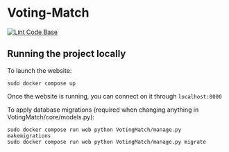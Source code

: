 # Voting-Match

[![Lint Code Base](https://github.com/ChicoState/Voting-Match/actions/workflows/linter.yml/badge.svg?branch=main)](https://github.com/ChicoState/Voting-Match/actions/workflows/linter.yml)

## Running the project locally
To launch the website:

```Shell
sudo docker compose up
```

Once the website is running, you can connect on it through `localhost:8000`

To apply database migrations (required when changing anything in VotingMatch/core/models.py):

```Shell
sudo docker compose run web python VotingMatch/manage.py makemigrations
sudo docker compose run web python VotingMatch/manage.py migrate
```
